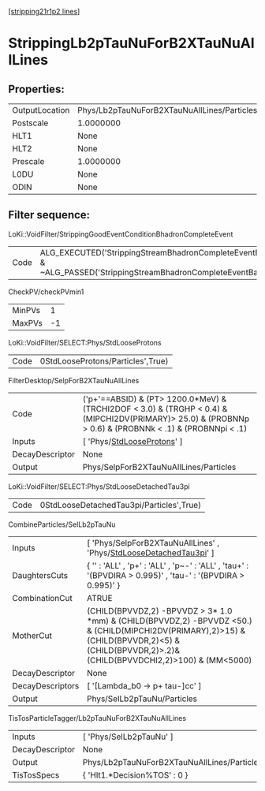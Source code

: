 [[stripping21r1p2 lines]](./stripping21r1p2-index)

# StrippingLb2pTauNuForB2XTauNuAllLines

## Properties:

|                |                                             |
|----------------|---------------------------------------------|
| OutputLocation | Phys/Lb2pTauNuForB2XTauNuAllLines/Particles |
| Postscale      | 1.0000000                                   |
| HLT1           | None                                        |
| HLT2           | None                                        |
| Prescale       | 1.0000000                                   |
| L0DU           | None                                        |
| ODIN           | None                                        |

## Filter sequence:

LoKi::VoidFilter/StrippingGoodEventConditionBhadronCompleteEvent

|      |                                                                                                                          |
|------|--------------------------------------------------------------------------------------------------------------------------|
| Code | ALG_EXECUTED('StrippingStreamBhadronCompleteEventBadEvent') & ~ALG_PASSED('StrippingStreamBhadronCompleteEventBadEvent') |

CheckPV/checkPVmin1

|        |     |
|--------|-----|
| MinPVs | 1   |
| MaxPVs | -1  |

LoKi::VoidFilter/SELECT:Phys/StdLooseProtons

|      |                                   |
|------|-----------------------------------|
| Code | 0StdLooseProtons/Particles',True) |

FilterDesktop/SelpForB2XTauNuAllLines

|                 |                                                                                                                                                                |
|-----------------|----------------------------------------------------------------------------------------------------------------------------------------------------------------|
| Code            | ('p+'==ABSID) & (PT\> 1200.0\*MeV) & (TRCHI2DOF \< 3.0) & (TRGHP \< 0.4) & (MIPCHI2DV(PRIMARY)\> 25.0) & (PROBNNp \> 0.6) & (PROBNNk \< .1) & (PROBNNpi \< .1) |
| Inputs          | [ 'Phys/[StdLooseProtons](./stripping21r1p2-commonparticles-stdlooseprotons)' ]                                                                              |
| DecayDescriptor | None                                                                                                                                                           |
| Output          | Phys/SelpForB2XTauNuAllLines/Particles                                                                                                                         |

LoKi::VoidFilter/SELECT:Phys/StdLooseDetachedTau3pi

|      |                                          |
|------|------------------------------------------|
| Code | 0StdLooseDetachedTau3pi/Particles',True) |

CombineParticles/SelLb2pTauNu

|                  |                                                                                                                                                                                                        |
|------------------|--------------------------------------------------------------------------------------------------------------------------------------------------------------------------------------------------------|
| Inputs           | [ 'Phys/SelpForB2XTauNuAllLines' , 'Phys/[StdLooseDetachedTau3pi](./stripping21r1p2-commonparticles-stdloosedetachedtau3pi)' ]                                                                       |
| DaughtersCuts    | { '' : 'ALL' , 'p+' : 'ALL' , 'p~-' : 'ALL' , 'tau+' : '(BPVDIRA \> 0.995)' , 'tau-' : '(BPVDIRA \> 0.995)' }                                                                                          |
| CombinationCut   | ATRUE                                                                                                                                                                                                  |
| MotherCut        | (CHILD(BPVVDZ,2) -BPVVDZ \> 3\* 1.0 \*mm) & (CHILD(BPVVDZ,2) -BPVVDZ \<50.) & (CHILD(MIPCHI2DV(PRIMARY),2)\>15) & (CHILD(BPVVDR,2)\<5) & (CHILD(BPVVDR,2)\>.2)& (CHILD(BPVVDCHI2,2)\>100) & (MM\<5000) |
| DecayDescriptor  | None                                                                                                                                                                                                   |
| DecayDescriptors | [ '[Lambda_b0 -\> p+ tau-]cc' ]                                                                                                                                                                    |
| Output           | Phys/SelLb2pTauNu/Particles                                                                                                                                                                            |

TisTosParticleTagger/Lb2pTauNuForB2XTauNuAllLines

|                 |                                             |
|-----------------|---------------------------------------------|
| Inputs          | [ 'Phys/SelLb2pTauNu' ]                   |
| DecayDescriptor | None                                        |
| Output          | Phys/Lb2pTauNuForB2XTauNuAllLines/Particles |
| TisTosSpecs     | { 'Hlt1.\*Decision%TOS' : 0 }               |
